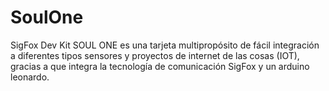 # SoulOne
SigFox Dev Kit
SOUL ONE es una tarjeta multipropósito de fácil integración a diferentes tipos sensores y proyectos de internet de las cosas (IOT), gracias a que integra la tecnología de comunicación SigFox y un arduino leonardo. 
